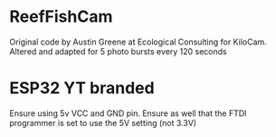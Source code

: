 # ReefFishCam
Original code by Austin Greene at Ecological Consulting for KiloCam. Altered and adapted for 5 photo bursts every 120 seconds

# ESP32 YT branded
Ensure using 5v VCC and GND pin. Ensure as well that the FTDI programmer is set to use the 5V setting (not 3.3V)
